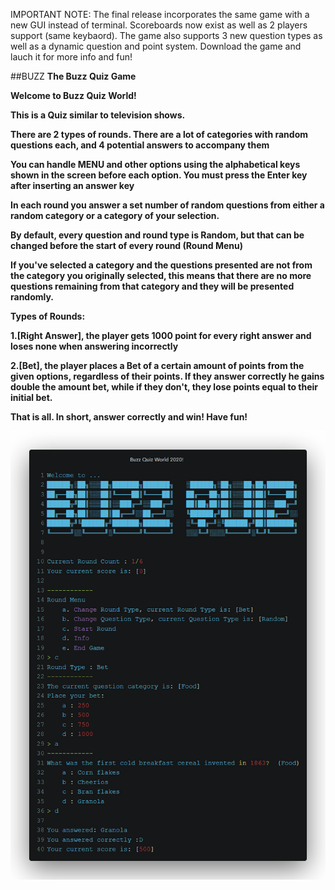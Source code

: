 IMPORTANT NOTE:
The final release incorporates the same game with a new GUI instead of terminal. Scoreboards now exist as well as 2 players support (same keybaord). The game also supports 3 new question types as well as a dynamic question and point system. Download the game and lauch it for more info and fun!

##BUZZ 
<b>The Buzz Quiz Game<b><br>

<p>Welcome to Buzz Quiz World!</p> 
<p>This is a Quiz similar to television shows.
<p>There are 2 types of rounds. There are a lot of categories with random questions each, and 4 potential answers to accompany them</p> 
<p>You can handle MENU and other options using the alphabetical keys shown in the screen before 
each option. You must press the Enter key after inserting an answer key</p> 
<p>In each round you answer a set number of random questions from either a random category or a category of your selection.</p> 
<p>By default, every question and round type is Random, but that can be changed before the start of every round (Round Menu)</p> 
<p>If you've selected a category and the questions presented are not from the category you originally selected,
this means that there are no more questions remaining from that category and they will be presented randomly.</p> 
<p>Types of Rounds:</p> 
<p>1.[Right Answer], the player gets 1000 point for every right answer and loses none when answering incorrectly</p> 
<p>2.[Bet], the player places a Bet of a certain amount of points from the given options,
regardless of their points. If they answer correctly he gains double the amount bet, while if they don't,
they lose points equal to their initial bet.</p> 
<p>That is all. In short, answer correctly and win! Have fun!</p> 

![Screenshot](image.png "Screen Shot")
